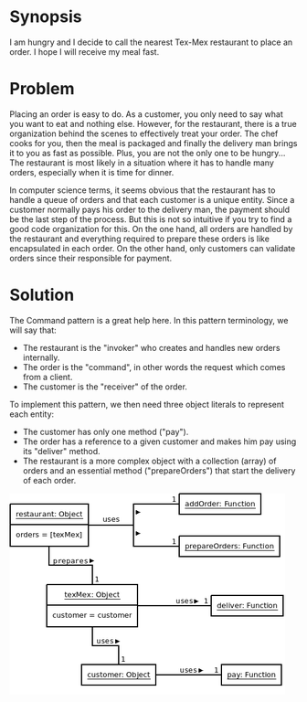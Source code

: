 # Synopsis

I am hungry and I decide to call the nearest Tex-Mex restaurant to place an order. I hope I will receive my meal fast.

# Problem

Placing an order is easy to do. As a customer, you only need to say what you want to eat and nothing else. However, for the restaurant, there is a true organization behind the scenes to effectively treat your order. The chef cooks for you, then the meal is packaged and finally the delivery man brings it to you as fast as possible. Plus, you are not the only one to be hungry... The restaurant is most likely in a situation where it has to handle many orders, especially when it is time for dinner.

In computer science terms, it seems obvious that the restaurant has to handle a queue of orders and that each customer is a unique entity. Since a customer normally pays his order to the delivery man, the payment should be the last step of the process. But this is not so intuitive if you try to find a good code organization for this. On the one hand, all orders are handled by the restaurant and everything required to prepare these orders is like encapsulated in each order. On the other hand, only customers can validate orders since their responsible for payment.

# Solution

The Command pattern is a great help here. In this pattern terminology, we will say that:
 
  * The restaurant is the "invoker" who creates and handles new orders internally.
  * The order is the "command", in other words the request which comes from a client.
  * The customer is the "receiver" of the order.

To implement this pattern, we then need three object literals to represent each entity:
  
  * The customer has only one method ("pay").
  * The order has a reference to a given customer and makes him pay using its "deliver" method.
  * The restaurant is a more complex object with a collection (array) of orders and an essential method ("prepareOrders") that start the delivery of each order.

![Command (idiomatic)](Command.png)
